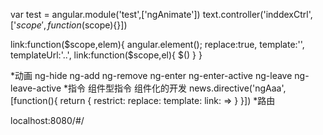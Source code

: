 var test = angular.module('test',['ngAnimate'])
text.controller('inddexCtrl',['$scope',function($scope){}])



link:function($scope,elem){
	angular.element();
	replace:true,
	template:'',
	templateUrl:'..',
	link:function($scope,el){
     $()
}
}


*动画
ng-hide  ng-add ng-remove
ng-enter ng-enter-active
ng-leave ng-leave-active
*指令
组件型指令   组件化的开发
news.directive('ngAaa',[function(){
	return {
	restrict:
	replace:
	template:
	link:  =>
}
}])
*路由






localhost:8080/#/